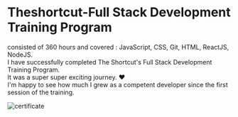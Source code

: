 # Theshortcut-Full Stack Development Training Program
consisted of 360 hours and covered : JavaScript, CSS, Git, HTML, ReactJS, NodeJS.</br>
I have successfully completed The Shortcut's Full Stack Development Training Program.</br>
It was a super super exciting journey. ❤️ </br>
I'm happy to see how much I grew as a competent developer since the first session of the training.</br>

![certificate](https://user-images.githubusercontent.com/57226409/103841597-9df2fe00-509c-11eb-8106-36f005596e78.png)

